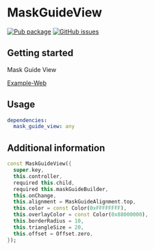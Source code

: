 # MaskGuideView

[![Pub package](https://img.shields.io/pub/v/mask_guide_view.svg)](https://pub.dartlang.org/packages/mask_guide_view) [![GitHub issues](https://img.shields.io/github/issues/jawa0919/mask_guide_view)](https://github.com/jawa0919/mask_guide_view/issues)

## Getting started

Mask Guide View

[Example-Web](https://jawa0919.github.io/mask_guide_view/)

## Usage

```yaml
dependencies:
  mask_guide_view: any
```

## Additional information

```dart
const MaskGuideView({
  super.key,
  this.controller,
  required this.child,
  required this.maskGuideBuilder,
  this.onChange,
  this.alignment = MaskGuideAlignment.top,
  this.color = const Color(0xFFFFFFFF),
  this.overlayColor = const Color(0x88000000),
  this.borderRadius = 10,
  this.triangleSize = 20,
  this.offset = Offset.zero,
});
```
